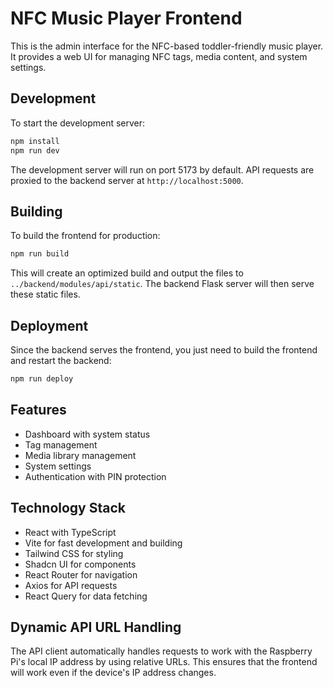 # NFC Music Player Frontend

This is the admin interface for the NFC-based toddler-friendly music player. It provides a web UI for managing NFC tags, media content, and system settings.

## Development

To start the development server:

```bash
npm install
npm run dev
```

The development server will run on port 5173 by default. API requests are proxied to the backend server at `http://localhost:5000`.

## Building

To build the frontend for production:

```bash
npm run build
```

This will create an optimized build and output the files to `../backend/modules/api/static`. The backend Flask server will then serve these static files.

## Deployment

Since the backend serves the frontend, you just need to build the frontend and restart the backend:

```bash
npm run deploy
```

## Features

- Dashboard with system status
- Tag management
- Media library management
- System settings
- Authentication with PIN protection

## Technology Stack

- React with TypeScript
- Vite for fast development and building
- Tailwind CSS for styling
- Shadcn UI for components
- React Router for navigation
- Axios for API requests
- React Query for data fetching

## Dynamic API URL Handling

The API client automatically handles requests to work with the Raspberry Pi's local IP address by using relative URLs. This ensures that the frontend will work even if the device's IP address changes.